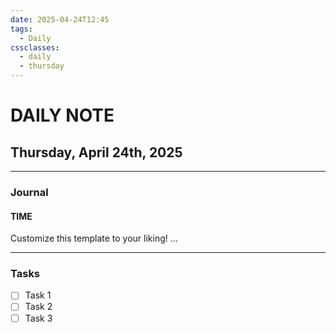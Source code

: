 ```yaml
---
date: 2025-04-24T12:45
tags:
  - Daily
cssclasses:
  - daily
  - thursday
---
```

# DAILY NOTE
## Thursday, April 24th, 2025
***
### Journal
#### TIME
Customize this template to your liking!
...
***
### Tasks
- [ ] Task 1
- [ ] Task 2
- [ ] Task 3
